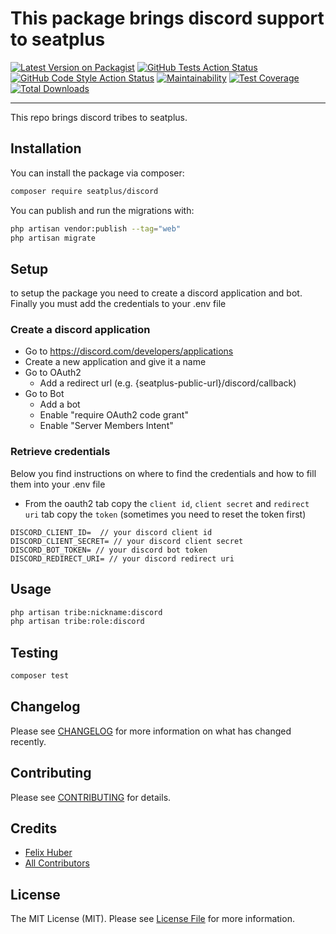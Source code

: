 # This package brings discord support to seatplus

[![Latest Version on Packagist](https://img.shields.io/packagist/v/seatplus/discord.svg?style=flat-square)](https://packagist.org/packages/seatplus/discord)
[![GitHub Tests Action Status](https://github.com/seatplus/discord/actions/workflows/run-tests.yml/badge.svg)](https://github.com/seatplus/discord/actions/workflows/run-tests.yml)
[![GitHub Code Style Action Status](https://github.com/seatplus/discord/actions/workflows/fix-php-code-style-issues.yml/badge.svg)](https://github.com/seatplus/discord/actions/workflows/fix-php-code-style-issues.yml)
[![Maintainability](https://api.codeclimate.com/v1/badges/45929a24a96863ff9f46/maintainability)](https://codeclimate.com/github/seatplus/discord/maintainability)
[![Test Coverage](https://api.codeclimate.com/v1/badges/45929a24a96863ff9f46/test_coverage)](https://codeclimate.com/github/seatplus/discord/test_coverage)
[![Total Downloads](https://img.shields.io/packagist/dt/seatplus/discord.svg?style=flat-square)](https://packagist.org/packages/seatplus/discord)

---
This repo brings discord tribes to seatplus.

## Installation

You can install the package via composer:

```bash
composer require seatplus/discord
```

You can publish and run the migrations with:

```bash
php artisan vendor:publish --tag="web"
php artisan migrate
```

## Setup

to setup the package you need to create a discord application and bot. Finally you must add the credentials to your .env file

### Create a discord application

* Go to https://discord.com/developers/applications
* Create a new application and give it a name
* Go to OAuth2
  * Add a redirect url (e.g. {seatplus-public-url}/discord/callback)
* Go to Bot
  * Add a bot
  * Enable "require OAuth2 code grant"
  * Enable "Server Members Intent"

### Retrieve credentials

Below you find instructions on where to find the credentials and how to fill them into your .env file

* From the oauth2 tab copy the `client id`, `client secret` and `redirect uri` tab copy the `token` (sometimes you need to reset the token first)

```dotenv
DISCORD_CLIENT_ID=  // your discord client id
DISCORD_CLIENT_SECRET= // your discord client secret
DISCORD_BOT_TOKEN= // your discord bot token
DISCORD_REDIRECT_URI= // your discord redirect uri
```


## Usage

```bash
php artisan tribe:nickname:discord
php artisan tribe:role:discord
```

## Testing

```bash
composer test
```

## Changelog

Please see [CHANGELOG](CHANGELOG.md) for more information on what has changed recently.

## Contributing

Please see [CONTRIBUTING](.github/CONTRIBUTING.md) for details.

## Credits

- [Felix Huber](https://github.com/seatplus)
- [All Contributors](../../contributors)

## License

The MIT License (MIT). Please see [License File](LICENSE.md) for more information.
